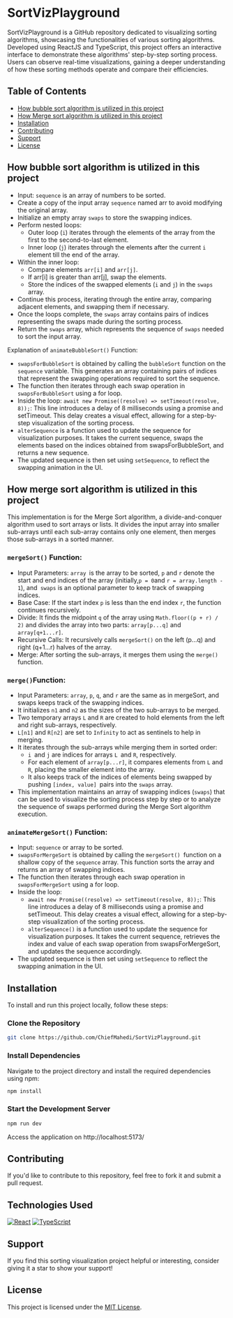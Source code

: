# SortVizPlayground
SortVizPlayground is a GitHub repository dedicated to visualizing sorting algorithms, showcasing the functionalities of various sorting algorithms. Developed using ReactJS and TypeScript, this project offers an interactive interface to demonstrate these algorithms' step-by-step sorting process. Users can observe real-time visualizations, gaining a deeper understanding of how these sorting methods operate and compare their efficiencies. 

## Table of Contents

- [How bubble sort algorithm is utilized in this project](#how-bubble-sort-algorithm-is-utilized-in-this-project)
- [How Merge sort algorithm is utilized in this project](#how-merge-sort-algorithm-is-utilized-in-this-project)
- [Installation](#installation)
- [Contributing](#contributing)
- [Support](#support)
- [License](#license)

## How bubble sort algorithm is utilized in this project
- Input: `sequence` is an array of numbers to be sorted.
- Create a copy of the input array `sequence` named arr to avoid modifying the original array.
- Initialize an empty array `swaps` to store the swapping indices.
- Perform nested loops:
    - Outer loop (`i`) iterates through the elements of the array from the first to the second-to-last element.
    - Inner loop (`j`) iterates through the elements after the current `i` element till the end of the array.
- Within the inner loop:
    - Compare elements `arr[i]` and `arr[j]`.
    - If arr[i] is greater than arr[j], swap the elements.
    - Store the indices of the swapped elements (`i` and `j`) in the `swaps` array.
- Continue this process, iterating through the entire array, comparing adjacent elements, and swapping them if necessary.
- Once the loops complete, the `swaps` array contains pairs of indices representing the swaps made during the sorting process.
- Return the `swaps` array, which represents the sequence of `swaps` needed to sort the input array.

Explanation of `animateBubbleSort()` Function:
- `swapsForBubbleSort` is obtained by calling the `bubbleSort` function on the `sequence` variable. This generates an array containing pairs of indices that represent the swapping operations required to sort the sequence.
- The function then iterates through each swap operation in `swapsForBubbleSort` using a for loop.
- Inside the loop: `await new Promise((resolve) => setTimeout(resolve, 8));`: This line introduces a delay of 8 milliseconds using a promise and setTimeout. This delay creates a visual effect, allowing for a step-by-step visualization of the sorting process.
- `alterSequence` is a function used to update the sequence for visualization purposes. It takes the current sequence, swaps the elements based on the indices obtained from swapsForBubbleSort, and returns a new sequence.
- The updated sequence is then set using `setSequence`, to reflect the swapping animation in the UI.

## How merge sort algorithm is utilized in this project
This implementation is for the Merge Sort algorithm, a divide-and-conquer algorithm used to sort arrays or lists. It divides the input array into smaller sub-arrays until each sub-array contains only one element, then merges those sub-arrays in a sorted manner.
### `mergeSort()` Function:
- Input Parameters: `array `is the array to be sorted, `p` and `r` denote the start and end indices of the array (initially,` p = 0 `and `r = array.length - 1`), and` swaps` is an optional parameter to keep track of swapping indices.
- Base Case: If the start index `p` is less than the end index `r`, the function continues recursively.
- Divide: It finds the midpoint `q` of the array using `Math.floor((p + r) / 2)` and divides the array into two parts: `array[p...q]` and `array[q+1...r]`.
- Recursive Calls: It recursively calls `mergeSort()` on the left (p...q) and right (q+1...r) halves of the array.
- Merge: After sorting the sub-arrays, it merges them using the `merge()` function.
### `merge()`Function:
- Input Parameters: `array`, `p`, `q`, and `r` are the same as in mergeSort, and swaps keeps track of the swapping indices.
- It initializes `n1` and `n2` as the sizes of the two sub-arrays to be merged.
- Two temporary arrays `L` and `R` are created to hold elements from the left and right sub-arrays, respectively.
- `L[n1]` and `R[n2]` are set to `Infinity` to act as sentinels to help in merging.
- It iterates through the sub-arrays while merging them in sorted order:
  - `i `and `j` are indices for arrays `L `and `R`, respectively.
  - For each element of `array[p...r]`, it compares elements from `L` and `R`, placing the smaller element into the array.
  - It also keeps track of the indices of elements being swapped by pushing `[index, value] `pairs into the `swaps` array.
- This implementation maintains an array of swapping indices (`swaps`) that can be used to visualize the sorting process step by step or to analyze the sequence of swaps performed during the Merge Sort algorithm execution.
### `animateMergeSort()` Function:
- Input: `sequence`  or array to be sorted.
- `swapsForMergeSort` is obtained by calling the `mergeSort() `function on a shallow copy of the `sequence` array. This function sorts the array and returns an array of swapping indices.
- The function then iterates through each swap operation in `swapsForMergeSort` using a for loop.
- Inside the loop:
   - `await new Promise((resolve) => setTimeout(resolve, 8));`: This line introduces a delay of 8 milliseconds using a promise and setTimeout. This delay creates a visual effect, allowing for a step-by-step visualization of the sorting process.
   - `alterSequence()` is a function used to update the sequence for visualization purposes. It takes the current sequence, retrieves the index and value of each swap operation from swapsForMergeSort, and updates the sequence accordingly.
- The updated sequence is then set using `setSequence` to reflect the swapping animation in the UI.
## Installation

To install and run this project locally, follow these steps:

### Clone the Repository

```bash
git clone https://github.com/ChiefMahedi/SortVizPlayground.git
```
### Install Dependencies
Navigate to the project directory and install the required dependencies using npm:
```bash
npm install
```
### Start the Development Server
```bash
npm run dev
```
Access the application on http://localhost:5173/

## Contributing
If you'd like to contribute to this repository, feel free to fork it and submit a pull request.
## Technologies Used
[![React][React.js]][React-url]
[![TypeScript][TypeScript]][TS-url]
## Support
If you find this sorting visualization project helpful or interesting, consider giving it a star to show your support!
## License
This project is licensed under the [MIT License](LICENSE).

[React.js]: https://img.shields.io/badge/React-20232A?style=for-the-badge&logo=react&logoColor=61DAFB
[React-url]: https://reactjs.org/
[TypeScript]: https://img.shields.io/badge/TypeScript-20232A?style=for-the-badge&logo=typescript&logoColor=61DAFB
[TS-url]: https://www.typescriptlang.org/
